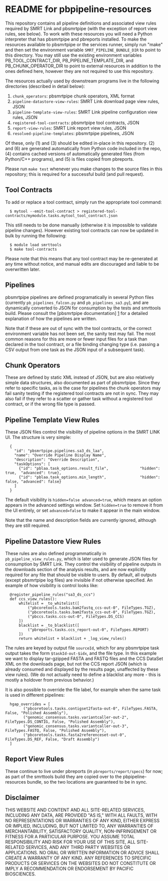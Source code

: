 README for pbpipeline-resources
===============================

This repository contains all pipeline definitions and associated view rules
required by SMRT Link and pbsmrtpipe (with the exception of report view rules,
see below).  To work with these resources you will need a Python interpreter
that has pbsmrtpipe and pbreports installed.  To make the resources available
to pbsmrtpipe or the services runner, simply run "make" and then set the
environment variable ``SMRT_PIPELINE_BUNDLE_DIR`` to point to this directory.
You may still use the existing environment variables PB_TOOL_CONTRACT_DIR,
PB_PIPELINE_TEMPLATE_DIR, and PB_CHUNK_OPERATOR_DIR to point to external
resources in addition to the ones defined here, however they are not required
to use this repository.

The resources actually used by downstream programs live in the following
directories (described in detail below):

  1. ``chunk_operators``: pbsmrtpipe chunk operators, XML format
  2. ``pipeline-datastore-view-rules``: SMRT Link download page view rules, JSON
  3. ``pipeline-template-view-rules``: SMRT Link pipeline configuration view rules, JSON
  4. ``registered-tool-contracts``: pbsmrtpipe tool contracts, JSON
  5. ``report-view-rules``: SMRT Link report view rules, JSON
  6. ``resolved-pipeline-templates``: pbsmrtpipe pipelines, JSON

Of these, only (1) and (3) should be edited in-place in this repository.  (2)
and (6) are generated automatically from Python code included in the repo, (4)
contains cached versions of automatically generated files (from Python/C++
programs), and (5) is files copied from pbreports.

Please run ``make test`` whenever you make changes to the source files
in this repository; this is required for a successful build (and pull request).


Tool Contracts
--------------

To add or replace a tool contract, simply run the appropriate tool command:

```
  $ mytool --emit-tool-contract > registered-tool-contracts/mymodule.tasks.mytool_tool_contract.json
```

This still needs to be done manually (otherwise it is impossible to validate
pipeline changes).  However existing tool contracts can now be updated in bulk
by running the following:

```
  $ module load smrttools
  $ make tool-contracts
```

Please note that this means that any tool contract may be re-generated at
any time without notice, and manual edits are discouraged and liable to be
overwritten later.


Pipelines
---------

pbsmrtpipe pipelines are defined programatically in several Python files
(currently ``pb_pipelines_falcon.py`` and ``pb_pipelines_sa3.py``), and are
dynamically converted to JSON for consumption by the tests and smrttools build.
Please consult the [pbsmrtpipe documentation] [1] for a detailed explanation 
of how the pipelines are written.

[1]: http://pbsmrtpipe.readthedocs.io/en/master/pipeline_design.html

Note that if these are out of sync with the tool contracts, or the correct
environment variable has not been set, the sanity test may fail.  The most
common reasons for this are more or fewer input files for a task than declared
in the tool contract, or a file binding changing type (i.e. passing a CSV
output from one task as the JSON input of a subsequent task).


Chunk Operators
---------------

These are defined by static XML instead of JSON, but are also relatively simple
data structures, also documented as part of pbsmrtpipe.  Since they refer to
specific tasks, as is the case for pipelines the chunk operators may fail
sanity testing if the registered tool contracts are not in sync.  They may
also fail if they refer to a scatter or gather task without a registered tool
contract, or if the wrong file type is passed.


Pipeline Template View Rules
----------------------------

These JSON files control the visibility of pipeline options in the SMRT LINK
UI.  The structure is very simple:

```
  {
    "id": "pbsmrtpipe.pipelines.sa3_ds_laa",
    "name": "Override Pipeline Display Name",
    "description": "Override Description",
    "taskOptions": [
      {"id": "pblaa.task_options.result_file",              "hidden": true,  "advanced": true},
      {"id": "pblaa.task_options.min_length",               "hidden": false, "advanced": false}
    ]
  }
```

The default visibility is ``hidden=false advanced=true``, which means an
option appears in the advanced settings window.  Set ``hidden=true`` to remove
it from the UI entirely, or set ``advanced=false`` to make it appear in the
main window.

Note that the name and description fields are currently ignored, although they
are still required.


Pipeline Datastore View Rules
-----------------------------

These rules are also defined programmatically in ``pb_pipeline_view_rules.py``,
which is later used to generate JSON files for consumption by SMRT Link.
They control the visibility of pipeline outputs in the downloads section of
the analysis results, and are now explicitly required for any file that should
be visible to users.  By default, all outputs (except pbsmrtpipe log files) are
invisible if not otherwise specified.  An example of how visibility is control
looks like:

```
  @register_pipeline_rules("sa3_ds_ccs")
  def ccs_view_rules():
      whitelist = _to_whitelist([
          ("pbcoretools.tasks.bam2fastq_ccs-out-0", FileTypes.TGZ),
          ("pbcoretools.tasks.bam2fasta_ccs-out-0", FileTypes.TGZ),
          ("pbccs.tasks.ccs-out-0", FileTypes.DS_CCS)
      ])
      blacklist = _to_blacklist([
          ("pbreports.tasks.ccs_report-out-0", FileTypes.REPORT)
      ])
      return whitelist + blacklist + _log_view_rules()
```

The rules are keyed by output file ``sourceId``, which for any pbsmrtpipe task
output takes the form ``$taskId-out-$idx``, and the file type.  In this
example we want to display tar-gzipped FASTA and FASTQ files and the CCS
DataSet XML on the downloads page, but not the CCS report JSON (which is
already consumed and displayed by the results page, unaffected by these
view rules).  (We do not actually need to define a blacklist any more - this is
mostly a holdover from previous behavior.)

It is also possible to override the file label, for example when the same task
is used in different pipelines:

```
  hgap_overrides = [
        ("pbcoretools.tasks.contigset2fasta-out-0", FileTypes.FASTA, False, "Polished Assembly"),
        ("genomic_consensus.tasks.variantcaller-out-2", FileTypes.DS_CONTIG, False, "Polished Assembly"),
        ("genomic_consensus.tasks.variantcaller-out-3", FileTypes.FASTQ, False, "Polished Assembly"),
        ("pbcoretools.tasks.fasta2referenceset-out-0", FileTypes.DS_REF, False, "Draft Assembly")
  ]
```


Report View Rules
-----------------

These continue to live under pbreports (in `pbreports/report/specs`) for now;
as part of the smrttools build they are copied over to the pbpipeline-resources
bundle, so the two locations are guaranteed to be in sync.


Disclaimer
----------
THIS WEBSITE AND CONTENT AND ALL SITE-RELATED SERVICES, INCLUDING ANY DATA, ARE PROVIDED "AS IS," WITH ALL FAULTS, WITH NO REPRESENTATIONS OR WARRANTIES OF ANY KIND, EITHER EXPRESS OR IMPLIED, INCLUDING, BUT NOT LIMITED TO, ANY WARRANTIES OF MERCHANTABILITY, SATISFACTORY QUALITY, NON-INFRINGEMENT OR FITNESS FOR A PARTICULAR PURPOSE. YOU ASSUME TOTAL RESPONSIBILITY AND RISK FOR YOUR USE OF THIS SITE, ALL SITE-RELATED SERVICES, AND ANY THIRD PARTY WEBSITES OR APPLICATIONS. NO ORAL OR WRITTEN INFORMATION OR ADVICE SHALL CREATE A WARRANTY OF ANY KIND. ANY REFERENCES TO SPECIFIC PRODUCTS OR SERVICES ON THE WEBSITES DO NOT CONSTITUTE OR IMPLY A RECOMMENDATION OR ENDORSEMENT BY PACIFIC BIOSCIENCES.

